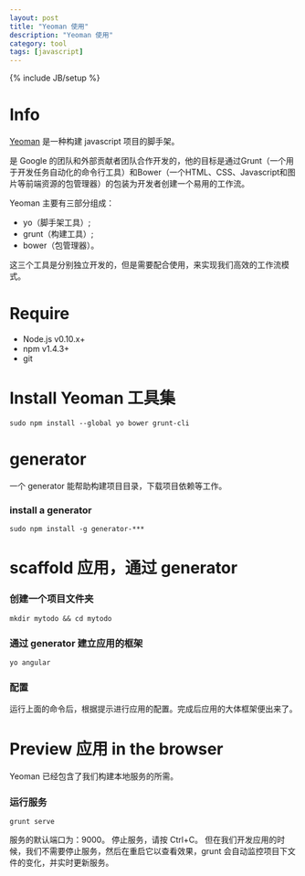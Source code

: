 ```yaml
---
layout: post
title: "Yeoman 使用"
description: "Yeoman 使用"
category: tool
tags: [javascript]
---
```

{% include JB/setup %}


# Info

[Yeoman](http://yeoman.io/) 是一种构建 javascript 项目的脚手架。

是 Google 的团队和外部贡献者团队合作开发的，他的目标是通过Grunt（一个用于开发任务自动化的命令行工具）和Bower（一个HTML、CSS、Javascript和图片等前端资源的包管理器）的包装为开发者创建一个易用的工作流。

Yeoman 主要有三部分组成：

* yo（脚手架工具）;
* grunt（构建工具）;
* bower（包管理器）。

这三个工具是分别独立开发的，但是需要配合使用，来实现我们高效的工作流模式。


# Require

* Node.js v0.10.x+
* npm v1.4.3+
* git

# Install Yeoman 工具集

	sudo npm install --global yo bower grunt-cli

# generator

一个 generator 能帮助构建项目目录，下载项目依赖等工作。

### install a generator

	sudo npm install -g generator-***

# scaffold 应用，通过 generator

### 创建一个项目文件夹

	mkdir mytodo && cd mytodo

### 通过 generator 建立应用的框架

	yo angular

### 配置

运行上面的命令后，根据提示进行应用的配置。完成后应用的大体框架便出来了。

# Preview 应用 in the browser

Yeoman 已经包含了我们构建本地服务的所需。

### 运行服务

	grunt serve

服务的默认端口为：9000。
停止服务，请按 Ctrl+C。
但在我们开发应用的时候，我们不需要停止服务，然后在重启它以查看效果，grunt 会自动监控项目下文件的变化，并实时更新服务。
